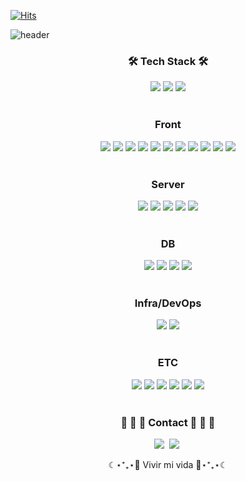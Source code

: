 <!--

**Here are some ideas to get you started:**

🙋‍♀️ A short introduction - what is your organization all about?
🌈 Contribution guidelines - how can the community get involved?
👩‍💻 Useful resources - where can the community find your docs? Is there anything else the community should know?
🍿 Fun facts - what does your team eat for breakfast?
🧙 Remember, you can do mighty things with the power of [Markdown](https://docs.github.com/github/writing-on-github/getting-started-with-writing-and-formatting-on-github/basic-writing-and-formatting-syntax)
-->

[![Hits](https://hits.seeyoufarm.com/api/count/incr/badge.svg?url=https%3A%2F%2Fgithub.com%2Ftradelunch&count_bg=%2379C83D&title_bg=%23555555&icon=fastly.svg&icon_color=%23E7E7E7&title=hits&edge_flat=false)](https://hits.seeyoufarm.com)


![header](https://capsule-render.vercel.app/api?height=400&type=shark&color=random&section=header&text=TrandLunch&desc=written%20by%20Tio%20Taek%20Lim&animation=fadeIn)


<section align="center">

<h3>🛠 Tech Stack 🛠</h3>

<div>
  <img src="https://img.shields.io/badge/Java-FF160B?style=flat-square&logo=Java&logoColor=white"/>
  <img src="https://img.shields.io/badge/JavaScript-FFC81E?style=flat-square&logo=JavaScript&logoColor=white"/>
  <img src="https://img.shields.io/badge/TypeScript-3178C6?style=flat-square&logo=TypeScript&logoColor=white"/>
</div>  
<br />

<div>  
    <h3>Front</h3>
  <img src="https://img.shields.io/badge/React-0088CC?style=flat-square&logo=React&logoColor=white"/>
  <img src="https://img.shields.io/badge/RxJS-B7178C?style=flat-square&logo=ReactiveX&logoColor=white"/>
  
  <img src="https://img.shields.io/badge/Next.js-000000?style=flat-square&logo=Next.js&logoColor=white"/>
  <img src="https://img.shields.io/badge/React Query-FF4154?style=flat-square&logo=React Query&logoColor=white"/>
  
  <img src="https://img.shields.io/badge/Jotai-66595C?style=flat-square&logo=Ghostery&logoColor=white"/>
  <img src="https://img.shields.io/badge/Redux-764ABC?style=flat-square&logo=Redux&logoColor=white"/>
  <img src="https://img.shields.io/badge/Redux Saga-999999?style=flat-square&logo=Redux-saga&logoColor=white"/>
  
  <img src="https://img.shields.io/badge/Webpack5-8DD6F9?style=flat-square&logo=Webpack&logoColor=white"/>
  <img src="https://img.shields.io/badge/Babel-F9DC3E?style=flat-square&logo=Babel&logoColor=white"/>
  
  <img src="https://img.shields.io/badge/ESLint-4B32C3?style=flat-square&logo=ESLint&logoColor=white"/>
  
  <img src="https://img.shields.io/badge/Jest-C21325?style=flat-square&logo=Jest&logoColor=white"/>
</div>  
<br />

<div>  
    <h3>Server</h3>
  <img src="https://img.shields.io/badge/Spring-6DB33F?style=flat-square&logo=Spring&logoColor=white"/>
  <img src="https://img.shields.io/badge/Spring Boot-6DB33F?style=flat-square&logo=Spring Boot&logoColor=white"/>
  
  <img src="https://img.shields.io/badge/JUnit5-25A162?style=flat-square&logo=JUnit5&logoColor=white"/>
  
  <img src="https://img.shields.io/badge/Express-000000?style=flat-square&logo=Express&logoColor=white"/>
  <img src="https://img.shields.io/badge/Node.js-339933?style=flat-square&logo=Node.js&logoColor=white"/>
</div>  
<br />

<div>  
    <h3>DB</h3>
  <img src="https://img.shields.io/badge/MySQL-4479A1?style=flat-square&logo=MySQL&logoColor=white"/>
  <img src="https://img.shields.io/badge/MariaDB-003545?style=flat-square&logo=MariaDB&logoColor=white"/>
  
  <img src="https://img.shields.io/badge/MongoDB-DC382D?style=flat-square&logo=MongoDB&logoColor=white"/>
  
  <img src="https://img.shields.io/badge/Redis-339933?style=flat-square&logo=Redis&logoColor=white"/>
 
</div>  
<br />

<div>  
    <h3>Infra/DevOps</h3>
  <img src="https://img.shields.io/badge/Linux-FCC624?style=flat-square&logo=Linux&logoColor=white"/>
  <img src="https://img.shields.io/badge/Amazon AWS-232F3E?style=flat-square&logo=Amazon AWS&logoColor=white"/>
</div>

  <br />

<div>  
    <h3>ETC</h3>
  <img src="https://img.shields.io/badge/HTML5-E34F26?style=flat-square&logo=HTML5&logoColor=white"/>
  <img src="https://img.shields.io/badge/CSS3-1572B6?style=flat-square&logo=CSS3&logoColor=white"/>

  <img src="https://img.shields.io/badge/Scss-CC6699?style=flat-square&logo=Sass&logoColor=white"/>
  <img src="https://img.shields.io/badge/styled%20components-DB7093?style=flat-square&logo=styled-components&logoColor=white"/>

  <img src="https://img.shields.io/badge/Storybook-FF4785?style=flat-square&logo=Storybook&logoColor=white"/>
  <img src="https://img.shields.io/badge/.ENV-ECD53F?style=flat-square&logo=.ENV&logoColor=white"/>
</div>

<br />

<div>
  <h3>  👻 👻 👻  Contact  👻 👻 👻</h3>
  <a href="https://intothedeep.prettylog.com/"><img src="https://img.shields.io/badge/Tech%20Blog-21375A?style=flat-square&logo=Blogger&logoColor=white&link=https://intothedeep.prettylog.com/"/></a>&nbsp
  <a href="mailto:tio.taek.lim@gmail.com"><img src="https://img.shields.io/badge/Gmail-d14836?style=flat-square&logo=Gmail&logoColor=white&link=tio.taek.lim@gmail.com"/></a>&nbsp
</div>


☾⋆⁺₊⋆🐰 Vivir mi vida 🐰⋆⁺₊⋆☾

</section>

